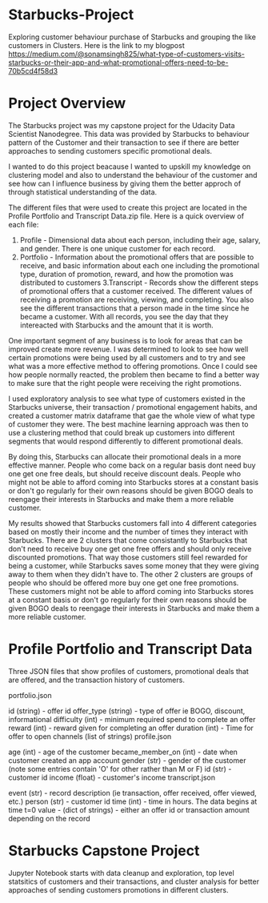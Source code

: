 # Starbucks-Project
Exploring customer behaviour purchase of Starbucks and grouping the like customers in Clusters.
Here is the link to my blogpost  https://medium.com/@sonamsingh825/what-type-of-customers-visits-starbucks-or-their-app-and-what-promotional-offers-need-to-be-70b5cd4f58d3
# Project Overview
The Starbucks project was my capstone project for the Udacity Data Scientist Nanodegree.
This data was provided by Starbucks to behaviour pattern of the Customer and their transaction 
to see if there are better approaches to sending customers specific promotional deals.

I wanted to do this project beacause I wanted to upskill my knowledge on clustering model and also to understand the 
behaviour of the customer and see how can I influence business by giving them the better approch of through statistical 
understanding of the data.

The different files that were used to create this project are located in the Profile Portfolio and Transcript Data.zip file. Here is a quick overview of each file:

1. Profile - Dimensional data about each person, including their age, salary, and gender. There is one unique customer for each record.
2. Portfolio - Information about the promotional offers that are possible to receive, and basic information about each one including the promotional type, 
  duration of promotion, reward, and how the promotion was distributed to customers
3.Transcript - Records show the different steps of promotional offers that a customer received. 
  The different values of receiving a promotion are receiving, viewing, and completing. 
  You also see the different transactions that a person made in the time since he became a customer.
  With all records, you see the day that they intereacted with Starbucks and the amount that it is worth.
  
 One important segment of any business is to look for areas that can be improved create more revenue. 
 I was determined to look to see how well certain promotions were being used by all customers and to try and see what was a more effective method to offering promotions.
 Once I could see how people normally reacted, the problem then became to find a better way to make sure that the right people were receiving the right promotions.
 
 I used exploratory analysis to see what type of customers existed in the Starbucks universe, their transaction / promotional engagement habits, 
 and created a customer matrix dataframe that gae the whole view of what type of customer they were.
 The best machine learning approach was then to use a clustering method that could break up customers into different segments 
 that would respond differently to different promotional deals.

By doing this, Starbucks can allocate their promotional deals in a more effective manner. 
People who come back on a regular basis dont need buy one get one free deals, but should receive discount deals.
People who might not be able to afford coming into Starbucks stores at a constant basis or don't go regularly for their own reasons
should be given BOGO deals to reengage their interests in Starbucks and make them a more reliable customer.

My results showed that Starbucks customers fall into 4 different categories based on mostly their income and the number of times they interact with Starbucks.
There are 2 clusters that come consistantly to Starbucks that don't need to receive buy one get one free offers and should only receive discounted promotions. 
That way those customers still feel rewarded for being a customer, while Starbucks saves some money that they were giving away to them when they didn't have to.
The other 2 clusters are groups of people who should be offered more buy one get one free promotions. These customers might not be able to afford coming into Starbucks
stores at a constant basis or don't go regularly for their own reasons should be given BOGO deals to reengage their interests in Starbucks and make them a more reliable customer.

# Profile Portfolio and Transcript Data
Three JSON files that show profiles of customers, promotional deals that are offered, and the transaction history of customers.

portfolio.json

id (string) - offer id
offer_type (string) - type of offer ie BOGO, discount, informational
difficulty (int) - minimum required spend to complete an offer
reward (int) - reward given for completing an offer
duration (int) - Time for offer to open
channels (list of strings)
profile.json

age (int) - age of the customer
became_member_on (int) - date when customer created an app account
gender (str) - gender of the customer (note some entries contain 'O' for other rather than M or F)
id (str) - customer id
income (float) - customer's income
transcript.json

event (str) - record description (ie transaction, offer received, offer viewed, etc.)
person (str) - customer id
time (int) - time in hours. The data begins at time t=0
value - (dict of strings) - either an offer id or transaction amount depending on the record

# Starbucks Capstone Project
Jupyter Notebook starts with data cleanup and exploration, top level statsitics of customers and their transactions, and cluster analysis for better approaches of sending customers promotions in different clusters.
